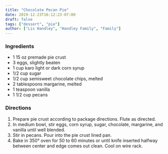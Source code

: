 ```yaml
---
title: "Chocolate Pecan Pie"
date: 2019-12-23T16:12:23-07:00
draft: false
tags: ["dessert", "pie"]
author: ["Lis Handley", "Handley Family", "Family"]
---
```


### Ingredients
- 1 15 oz premade pie crust
- 3 eggs, slightly beaten
- 1 cup karo light or dark corn syrup
- 1/2 cup sugar
- 1/2 cup semisweet chocolate chips, melted
- 2 tablespoons margarine, melted
- 1 teaspoon vanilla
- 1 1/2 cup pecans

### Directions
1. Prepare pie crust according to package directions. Flute as directed. 
1. In medium bowl, stir eggs, corn syrup, sugar, chocolate, margarine, and vanilla until well blended. 
1. Stir in pecans. Pour into the pie crust lined pan. 
1. Bake in 350° oven for 50 to 60 minutes or until knife inserted halfway between center and edge comes out clean. Cool on wire rack. 
